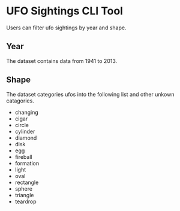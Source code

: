 # UFO Sightings CLI Tool

Users can filter ufo sightings by year and shape.

## Year

The dataset contains data from 1941 to 2013.

## Shape

The dataset categories ufos into the following list and other unkown catagories.

- changing
- cigar
- circle
- cylinder
- diamond
- disk
- egg
- fireball
- formation
- light
- oval
- rectangle
- sphere
- triangle
- teardrop
